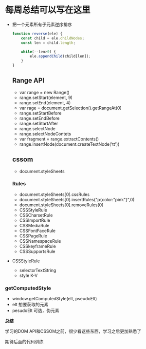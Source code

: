 # 每周总结可以写在这里

- 把一个元素所有子元素逆序排序

  ```javascript
  function reverse(ele) {
      const child = ele.childNodes;
      const len = child.length;
      
      while(--len>0) {
          ele.appendChild(child[len]);
      }
  }
  ```

  ## Range API

  - var range = new Range()
  - range.setStart(element, 9)
  - range.setEnd(element, 4)
  - var rage = document.getSelection().getRangeAt(0)
  - range.setStartBefore
  - range.setEndBefore
  - range.setStartAfter
  - range.selectNode
  - range.selectNodeContets
  - var fragment = range.extractContents()
  - range.insertNode(document.createTextNode('tt'))

  ## cssom

  - document.styleSheets

  ### Rules

  - document.styleSheets[0].cssRules
  - document.styleSheets[0].insertRules("p{color:"pink"}",0)
  - document.styleSheets[0].removeRules(0)
  - CSSStyleRule
  - CSSCharsetRule
  - CSSImportRule
  - CSSMediaRule
  - CSSFontFaceRule
  - CSSPageRule
  - CSSNamespaceRule
  - CSSkeyframeRule
  - CSSSupportsRule

- CSSStyleRule

  - selectorTextString
  - style K-V

### getComputedStyle

- window.getComputedStyle(elt, pseudoElt)
- elt 想要获取的元素
- pesudoElt 可选，伪元素



**总结**

学习的DOM API和CSSOM之前，很少看这些东西，学习之后更加熟悉了

期待后面的代码训练

